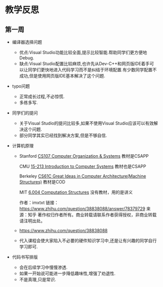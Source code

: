 # 教学反思

## 第一周

- 编译器选择问题

  - 优点:Visual Studio功能比较全面,提示比较智能.帮助同学们更方便地Debug.
  - 缺点:Visual Studio配置比较麻烦,也许先从Dev-C++和网页版IDE着手可以让同学们更快地进入代码学习而不是纠结于环境配置.有少数同学配置不成功,但是使用网页版IDE基本解决了这个问题.

- typo问题

  - 正常成长过程,不必惊慌.
  - 多练多写.

- 同学们的提问

  - 关于Visual Studio的提问比较多,如果不使用Visual Studio应该可以有效解决这个问题.
  - 部分同学其实已经找到解决方案,但是不够自信.

- 计算机原理

  - Stanford [CS107 Computer Organization & Systems](https://link.zhihu.com/?target=http%3A//web.stanford.edu/class/cs107/) 教材是CSAPP 

    CMU [15-213  Introduction to Computer Systems](https://link.zhihu.com/?target=http%3A//www.cs.cmu.edu/~213/) 教材也是CSAPP

    Berkeley [CS61C Great Ideas in Computer Architecture(Machine Structures)](https://link.zhihu.com/?target=http%3A//www-inst.eecs.berkeley.edu/~cs61c/fa15/)  教材是COD 

    MIT [6.004 Computation Structures](https://link.zhihu.com/?target=http%3A//6004.mit.edu/) 没有教材，用的是讲义

    作者：imxtxt
    链接：https://www.zhihu.com/question/38838088/answer/78379729
    来源：知乎
    著作权归作者所有。商业转载请联系作者获得授权，非商业转载请注明出处。

  - https://www.zhihu.com/question/38838088

  - 代入课程会使大家陷入不必要的硬件知识学习中,还是让有兴趣的同学自行学习即可.

- 代码书写排版

  - 会在后续学习中慢慢渗透.
  - 如果一开始说可能进一步降低趣味性,增强了劝退性.
  - 不是真理,只是常识.